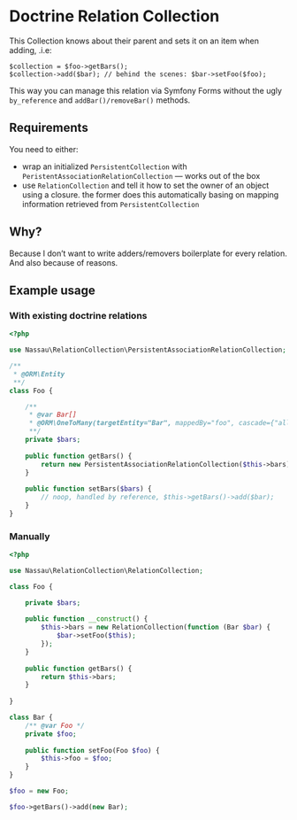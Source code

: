 # Doctrine Relation Collection

This Collection knows about their parent and sets it on an item when adding, .i.e:

```
$collection = $foo->getBars(); 
$collection->add($bar); // behind the scenes: $bar->setFoo($foo);
```

This way you can manage this relation via Symfony Forms without the ugly `by_reference` and `addBar()/removeBar()` methods.


## Requirements

You need to either:

 * wrap an initialized `PersistentCollection` with `PeristentAssociationRelationCollection` — works out of the box
 * use `RelationCollection` and tell it how to set the owner of an object using a closure. the former does 
   this automatically basing on mapping information retrieved from `PersistentCollection`

## Why?

Because I don’t want to write adders/removers boilerplate for every relation. And also because of reasons. 

## Example usage

### With existing doctrine relations
 
```php
<?php

use Nassau\RelationCollection\PersistentAssociationRelationCollection;

/**
 * @ORM\Entity
 **/
class Foo {

    /**
     * @var Bar[]
     * @ORM\OneToMany(targetEntity="Bar", mappedBy="foo", cascade={"all"}, orphanRemoval=true)
     **/
    private $bars;
   
    public function getBars() {
        return new PersistentAssociationRelationCollection($this->bars);
    }
    
    public function setBars($bars) {
        // noop, handled by reference, $this->getBars()->add($bar);
    }
}

```

### Manually

```php
<?php

use Nassau\RelationCollection\RelationCollection;

class Foo {

    private $bars;
   
    public function __construct() {
        $this->bars = new RelationCollection(function (Bar $bar) {
            $bar->setFoo($this);
        });
    }
    
    public function getBars() {
        return $this->bars;
    }
    
}

class Bar {
    /** @var Foo */
    private $foo;
    
    public function setFoo(Foo $foo) {
        $this->foo = $foo;
    }
}

$foo = new Foo;

$foo->getBars()->add(new Bar);

```